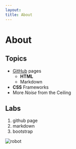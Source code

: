 ```yaml
---
layout: 
title: About
---
```


# About

## Topics
* [GitHub](http://github.com/) pages
	* __HTML__
	* Markdown
* __CSS__ Frameworks
* More _Noise_ from the Ceiling

## Labs

1. github page
1. markdown
1. bootstrap

![robot](http://www.quorrischarmyn.com/wp-content/uploads/2013/01/nod32robot.png)